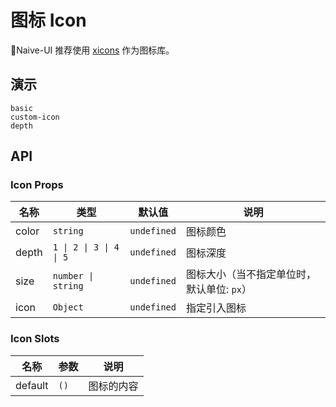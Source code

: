 # 图标 Icon

Naive-UI 推荐使用 [xicons](https://www.xicons.org) 作为图标库。

## 演示

```demo
basic
custom-icon
depth
```

## API

### Icon Props

| 名称 | 类型 | 默认值 | 说明 |
| --- | --- | --- | --- |
| color | `string` | `undefined` | 图标颜色 |
| depth | `1 \| 2 \| 3 \| 4 \| 5` | `undefined` | 图标深度 |
| size | `number \| string` | `undefined` | 图标大小（当不指定单位时，默认单位: `px`） |
| icon | `Object` | `undefined` | 指定引入图标 |

### Icon Slots

| 名称    | 参数 | 说明       |
| ------- | ---- | ---------- |
| default | `()` | 图标的内容 |

<!-- icons -->

